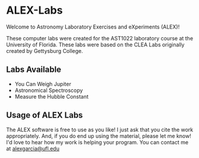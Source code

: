 # ALEX-Labs

Welcome to Astronomy Laboratory Exercises and eXperiments (ALEX)!

These computer labs were created for the AST1022 laboratory course at the University of Florida. 
These labs were based on the CLEA Labs originally created by Gettysburg College.

## Labs Available

 - You Can Weigh Jupiter
 - Astronomical Spectroscopy
 - Measure the Hubble Constant
 
## Usage of ALEX Labs

The ALEX software is free to use as you like! I just ask that you cite the work appropriately.
And, if you do end up using the material, please let me know! I'd love to hear how my work is helping your program.
You can contact me at alexgarcia@ufl.edu
